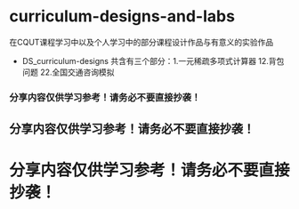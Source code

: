 # curriculum-designs-and-labs
在CQUT课程学习中以及个人学习中的部分课程设计作品与有意义的实验作品
- DS_curriculum-designs 
  共含有三个部分：1.一元稀疏多项式计算器 12.背包问题 22.全国交通咨询模拟
  
  
### 分享内容仅供学习参考！请务必不要直接抄袭！
## 分享内容仅供学习参考！请务必不要直接抄袭！
# 分享内容仅供学习参考！请务必不要直接抄袭！
  
